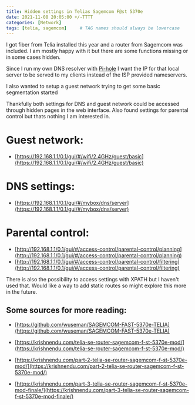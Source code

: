 ```yaml
---
title: Hidden settings in Telias Sagemcom F@st 5370e
date: 2021-11-08 20:05:00 +/-TTTT
categories: [Network]
tags: [telia, sagemcom]     # TAG names should always be lowercase
---
```

I got fiber from Telia installed this year and a router from Sagemcom was included. I am mostly happy with it but there are some functions missing or in some cases hidden. 

Since I run my own DNS resolver with [Pi-hole](https://pi-hole.net/) I want the IP for that local server to be served to my clients instead of the ISP provided nameservers.

I also wanted to setup a guest network trying to get some basic segmentation started

Thankfully both settings for DNS and guest network could be accessed through hidden pages in the web interface. Also found settings for parental control but thats nothing I am interested in.

# Guest network: 
* [https://192.168.1.1/0.1/gui/#/wifi/2.4GHz/guest/basic](https://192.168.1.1/0.1/gui/#/wifi/2.4GHz/guest/basic)

# DNS settings:
* [https://192.168.1.1/0.1/gui/#/mybox/dns/server](https://192.168.1.1/0.1/gui/#/mybox/dns/server)

# Parental control: 
* [http://192.168.1.1/0.1/gui/#/access-control/parental-control/planning](http://192.168.1.1/0.1/gui/#/access-control/parental-control/planning)
* [http://192.168.1.1/0.1/gui/#/access-control/parental-control/filtering](http://192.168.1.1/0.1/gui/#/access-control/parental-control/filtering)


There is also the possibility to access settings with XPATH but I haven't used that. Would like a way to add static routes so might explore this more in the future.

## Some sources for more reading:

* [https://github.com/wuseman/SAGEMCOM-FAST-5370e-TELIA](https://github.com/wuseman/SAGEMCOM-FAST-5370e-TELIA)

* [https://krishnendu.com/telia-se-router-sagemcom-f-st-5370e-mod/](https://krishnendu.com/telia-se-router-sagemcom-f-st-5370e-mod/)
* [https://krishnendu.com/part-2-telia-se-router-sagemcom-f-st-5370e-mod/](https://krishnendu.com/part-2-telia-se-router-sagemcom-f-st-5370e-mod/)
* [https://krishnendu.com/part-3-telia-se-router-sagemcom-f-st-5370e-mod-finale/](https://krishnendu.com/part-3-telia-se-router-sagemcom-f-st-5370e-mod-finale/)


